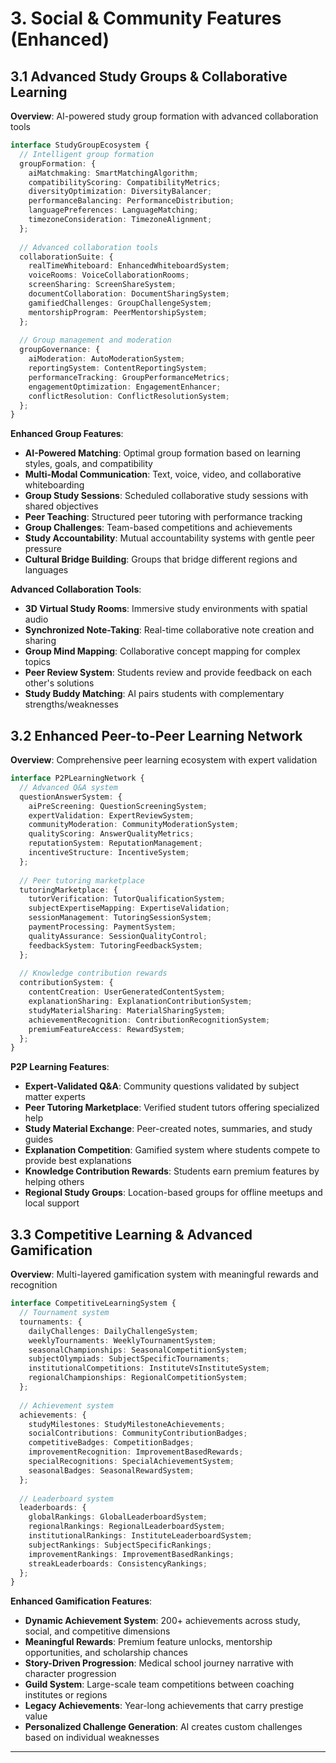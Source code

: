 # 3. Social & Community Features (Enhanced)

## 3.1 Advanced Study Groups & Collaborative Learning

**Overview**: AI-powered study group formation with advanced collaboration tools

```typescript
interface StudyGroupEcosystem {
  // Intelligent group formation
  groupFormation: {
    aiMatchmaking: SmartMatchingAlgorithm;
    compatibilityScoring: CompatibilityMetrics;
    diversityOptimization: DiversityBalancer;
    performanceBalancing: PerformanceDistribution;
    languagePreferences: LanguageMatching;
    timezoneConsideration: TimezoneAlignment;
  };
  
  // Advanced collaboration tools
  collaborationSuite: {
    realTimeWhiteboard: EnhancedWhiteboardSystem;
    voiceRooms: VoiceCollaborationRooms;
    screenSharing: ScreenShareSystem;
    documentCollaboration: DocumentSharingSystem;
    gamifiedChallenges: GroupChallengeSystem;
    mentorshipProgram: PeerMentorshipSystem;
  };
  
  // Group management and moderation
  groupGovernance: {
    aiModeration: AutoModerationSystem;
    reportingSystem: ContentReportingSystem;
    performanceTracking: GroupPerformanceMetrics;
    engagementOptimization: EngagementEnhancer;
    conflictResolution: ConflictResolutionSystem;
  };
}
```

**Enhanced Group Features**:
- **AI-Powered Matching**: Optimal group formation based on learning styles, goals, and compatibility
- **Multi-Modal Communication**: Text, voice, video, and collaborative whiteboarding
- **Group Study Sessions**: Scheduled collaborative study sessions with shared objectives
- **Peer Teaching**: Structured peer tutoring with performance tracking
- **Group Challenges**: Team-based competitions and achievements
- **Study Accountability**: Mutual accountability systems with gentle peer pressure
- **Cultural Bridge Building**: Groups that bridge different regions and languages

**Advanced Collaboration Tools**:
- **3D Virtual Study Rooms**: Immersive study environments with spatial audio
- **Synchronized Note-Taking**: Real-time collaborative note creation and sharing
- **Group Mind Mapping**: Collaborative concept mapping for complex topics
- **Peer Review System**: Students review and provide feedback on each other's solutions
- **Study Buddy Matching**: AI pairs students with complementary strengths/weaknesses

## 3.2 Enhanced Peer-to-Peer Learning Network

**Overview**: Comprehensive peer learning ecosystem with expert validation

```typescript
interface P2PLearningNetwork {
  // Advanced Q&A system
  questionAnswerSystem: {
    aiPreScreening: QuestionScreeningSystem;
    expertValidation: ExpertReviewSystem;
    communityModeration: CommunityModerationSystem;
    qualityScoring: AnswerQualityMetrics;
    reputationSystem: ReputationManagement;
    incentiveStructure: IncentiveSystem;
  };
  
  // Peer tutoring marketplace
  tutoringMarketplace: {
    tutorVerification: TutorQualificationSystem;
    subjectExpertiseMapping: ExpertiseValidation;
    sessionManagement: TutoringSessionSystem;
    paymentProcessing: PaymentSystem;
    qualityAssurance: SessionQualityControl;
    feedbackSystem: TutoringFeedbackSystem;
  };
  
  // Knowledge contribution rewards
  contributionSystem: {
    contentCreation: UserGeneratedContentSystem;
    explanationSharing: ExplanationContributionSystem;
    studyMaterialSharing: MaterialSharingSystem;
    achievementRecognition: ContributionRecognitionSystem;
    premiumFeatureAccess: RewardSystem;
  };
}
```

**P2P Learning Features**:
- **Expert-Validated Q&A**: Community questions validated by subject matter experts
- **Peer Tutoring Marketplace**: Verified student tutors offering specialized help
- **Study Material Exchange**: Peer-created notes, summaries, and study guides
- **Explanation Competition**: Gamified system where students compete to provide best explanations
- **Knowledge Contribution Rewards**: Students earn premium features by helping others
- **Regional Study Groups**: Location-based groups for offline meetups and local support

## 3.3 Competitive Learning & Advanced Gamification

**Overview**: Multi-layered gamification system with meaningful rewards and recognition

```typescript
interface CompetitiveLearningSystem {
  // Tournament system
  tournaments: {
    dailyChallenges: DailyChallengeSystem;
    weeklyTournaments: WeeklyTournamentSystem;
    seasonalChampionships: SeasonalCompetitionSystem;
    subjectOlympiads: SubjectSpecificTournaments;
    institutionalCompetitions: InstituteVsInstituteSystem;
    regionalChampionships: RegionalCompetitionSystem;
  };
  
  // Achievement system
  achievements: {
    studyMilestones: StudyMilestoneAchievements;
    socialContributions: CommunityContributionBadges;
    competitiveBadges: CompetitionBadges;
    improvementRecognition: ImprovementBasedRewards;
    specialRecognitions: SpecialAchievementSystem;
    seasonalBadges: SeasonalRewardSystem;
  };
  
  // Leaderboard system
  leaderboards: {
    globalRankings: GlobalLeaderboardSystem;
    regionalRankings: RegionalLeaderboardSystem;
    institutionalRankings: InstituteLeaderboardSystem;
    subjectRankings: SubjectSpecificRankings;
    improvementRankings: ImprovementBasedRankings;
    streakLeaderboards: ConsistencyRankings;
  };
}
```

**Enhanced Gamification Features**:
- **Dynamic Achievement System**: 200+ achievements across study, social, and competitive dimensions
- **Meaningful Rewards**: Premium feature unlocks, mentorship opportunities, and scholarship chances
- **Story-Driven Progression**: Medical school journey narrative with character progression
- **Guild System**: Large-scale team competitions between coaching institutes or regions
- **Legacy Achievements**: Year-long achievements that carry prestige value
- **Personalized Challenge Generation**: AI creates custom challenges based on individual weaknesses

***
